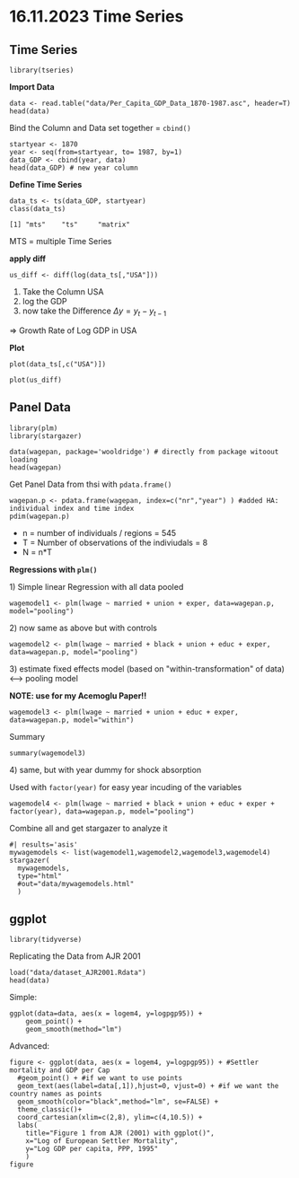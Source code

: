 # 16.11.2023 Time Series

## Time Series

```{r}
library(tseries)
```

**Import Data**

```{r}
data <- read.table("data/Per_Capita_GDP_Data_1870-1987.asc", header=T)
head(data)
```

Bind the Column and Data set together = `cbind()`

```{r}
startyear <- 1870
year <- seq(from=startyear, to= 1987, by=1)
data_GDP <- cbind(year, data) 
head(data_GDP) # new year column
```

**Define Time Series**

```{r}
data_ts <- ts(data_GDP, startyear)
class(data_ts)
```

```         
[1] "mts"    "ts"     "matrix"
```

MTS = multiple Time Series

**apply diff**

```{r}
us_diff <- diff(log(data_ts[,"USA"]))
```

1.  Take the Column USA
2.  log the GDP
3.  now take the Difference $\Delta y = y_{t} - y_{t-1}$

=\> Growth Rate of Log GDP in USA

**Plot**

```{r}
plot(data_ts[,c("USA")])
```

```{r}
plot(us_diff)
```

## Panel Data

```{r}
library(plm)
library(stargazer)
```

```{r}
data(wagepan, package='wooldridge') # directly from package witoout loading
head(wagepan)
```

Get Panel Data from thsi with `pdata.frame()`

```{r}
wagepan.p <- pdata.frame(wagepan, index=c("nr","year") ) #added HA: individual index and time index
pdim(wagepan.p)
```

-   n = number of individuals / regions = 545
-   T = Number of observations of the indiviudals = 8
-   N = n\*T

**Regressions with `plm()`**

1\) Simple linear Regression with all data pooled

```{r}
wagemodel1 <- plm(lwage ~ married + union + exper, data=wagepan.p, model="pooling")
```

2\) now same as above but with controls

```{r}
wagemodel2 <- plm(lwage ~ married + black + union + educ + exper, data=wagepan.p, model="pooling")
```

3\) estimate fixed effects model (based on "within-transformation" of data) \<--\> pooling model

**NOTE: use for my Acemoglu Paper!!**

```{r}
wagemodel3 <- plm(lwage ~ married + union + educ + exper, data=wagepan.p, model="within")
```

Summary

```{r}
summary(wagemodel3)
```

4\) same, but with year dummy for shock absorption

Used with `factor(year)` for easy year incuding of the variables

```{r}
wagemodel4 <- plm(lwage ~ married + black + union + educ + exper + factor(year), data=wagepan.p, model="pooling")
```

Combine all and get stargazer to analyze it

```{r}
#| results='asis' 
mywagemodels <- list(wagemodel1,wagemodel2,wagemodel3,wagemodel4)
stargazer(
  mywagemodels, 
  type="html"
  #out="data/mywagemodels.html"
  )
```

## ggplot

```{r}
library(tidyverse)
```

Replicating the Data from AJR 2001

```{r}
load("data/dataset_AJR2001.Rdata")
head(data)
```

Simple:

```{r}
ggplot(data=data, aes(x = logem4, y=logpgp95)) +
    geom_point() + 
    geom_smooth(method="lm")
```

Advanced:

```{r}
figure <- ggplot(data, aes(x = logem4, y=logpgp95)) + #Settler mortality and GDP per Cap
  #geom_point() + #if we want to use points
  geom_text(aes(label=data[,1]),hjust=0, vjust=0) + #if we want the country names as points
  geom_smooth(color="black",method="lm", se=FALSE) + 
  theme_classic()+ 
  coord_cartesian(xlim=c(2,8), ylim=c(4,10.5)) + 
  labs(
    title="Figure 1 from AJR (2001) with ggplot()",
    x="Log of European Settler Mortality", 
    y="Log GDP per capita, PPP, 1995"
    )
figure
```
